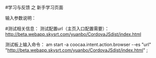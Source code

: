 #学习与反馈 之 新手学习页面

输入参数说明：

#测试相关信息：
测试配置url（主页入口配置需要）：
http://beta.webapp.skysrt.com/yuanbo/CordovaJSdist/index.html

测试板上输入命令：
am start -a coocaa.intent.action.browser --es "url" "http://beta.webapp.skysrt.com/yuanbo/CordovaJSdist/index.html" ;
